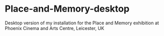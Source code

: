 # Place-and-Memory-desktop
Desktop version of my installation for the Place and Memory exhibition at Phoenix Cinema and Arts Centre, Leicester, UK
